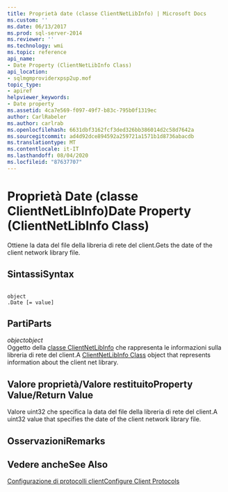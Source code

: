 ```yaml
---
title: Proprietà date (classe ClientNetLibInfo) | Microsoft Docs
ms.custom: ''
ms.date: 06/13/2017
ms.prod: sql-server-2014
ms.reviewer: ''
ms.technology: wmi
ms.topic: reference
api_name:
- Date Property (ClientNetLibInfo Class)
api_location:
- sqlmgmproviderxpsp2up.mof
topic_type:
- apiref
helpviewer_keywords:
- Date property
ms.assetid: 4ca7e569-f097-49f7-b83c-795b0f1319ec
author: CarlRabeler
ms.author: carlrab
ms.openlocfilehash: 6631dbf3162fcf3ded326bb386014d2c58d7642a
ms.sourcegitcommit: ad4d92dce894592a259721a1571b1d8736abacdb
ms.translationtype: MT
ms.contentlocale: it-IT
ms.lasthandoff: 08/04/2020
ms.locfileid: "87637707"
---
```

# <a name="date-property-clientnetlibinfo-class"></a><span data-ttu-id="b4edb-102">Proprietà Date (classe ClientNetLibInfo)</span><span class="sxs-lookup"><span data-stu-id="b4edb-102">Date Property (ClientNetLibInfo Class)</span></span>
  <span data-ttu-id="b4edb-103">Ottiene la data del file della libreria di rete del client.</span><span class="sxs-lookup"><span data-stu-id="b4edb-103">Gets the date of the client network library file.</span></span>  
  
## <a name="syntax"></a><span data-ttu-id="b4edb-104">Sintassi</span><span class="sxs-lookup"><span data-stu-id="b4edb-104">Syntax</span></span>  
  
```  
  
object  
.Date [= value]  
```  
  
## <a name="parts"></a><span data-ttu-id="b4edb-105">Parti</span><span class="sxs-lookup"><span data-stu-id="b4edb-105">Parts</span></span>  
 <span data-ttu-id="b4edb-106">*object*</span><span class="sxs-lookup"><span data-stu-id="b4edb-106">*object*</span></span>  
 <span data-ttu-id="b4edb-107">Oggetto della [classe ClientNetLibInfo](clientnetlibinfo-class.md) che rappresenta le informazioni sulla libreria di rete del client.</span><span class="sxs-lookup"><span data-stu-id="b4edb-107">A [ClientNetLibInfo Class](clientnetlibinfo-class.md) object that represents information about the client net library.</span></span>  
  
## <a name="property-valuereturn-value"></a><span data-ttu-id="b4edb-108">Valore proprietà/Valore restituito</span><span class="sxs-lookup"><span data-stu-id="b4edb-108">Property Value/Return Value</span></span>  
 <span data-ttu-id="b4edb-109">Valore uint32 che specifica la data del file della libreria di rete del client.</span><span class="sxs-lookup"><span data-stu-id="b4edb-109">A uint32 value that specifies the date of the client network library file.</span></span>  
  
## <a name="remarks"></a><span data-ttu-id="b4edb-110">Osservazioni</span><span class="sxs-lookup"><span data-stu-id="b4edb-110">Remarks</span></span>  
  
## <a name="see-also"></a><span data-ttu-id="b4edb-111">Vedere anche</span><span class="sxs-lookup"><span data-stu-id="b4edb-111">See Also</span></span>  
 [<span data-ttu-id="b4edb-112">Configurazione di protocolli client</span><span class="sxs-lookup"><span data-stu-id="b4edb-112">Configure Client Protocols</span></span>](https://technet.microsoft.com/library/ms181035.aspx)  
  
  
